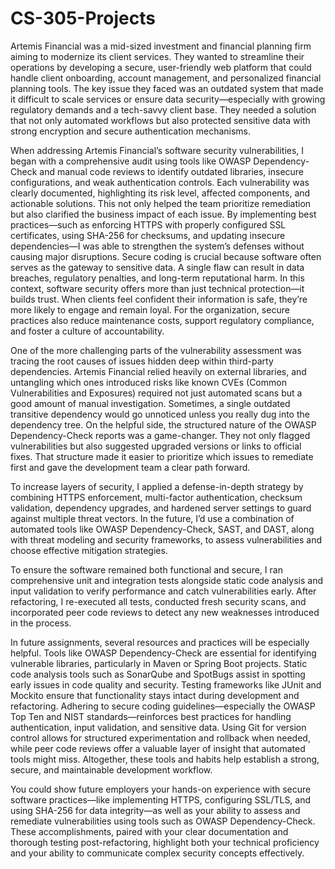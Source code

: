 # CS-305-Projects

Artemis Financial was a mid-sized investment and financial planning firm aiming to modernize its client services. They wanted to streamline their operations by developing a secure, user-friendly web platform that could handle client onboarding, account management, and personalized financial planning tools.
The key issue they faced was an outdated system that made it difficult to scale services or ensure data security—especially with growing regulatory demands and a tech-savvy client base. They needed a solution that not only automated workflows but also protected sensitive data with strong encryption and secure authentication mechanisms.

When addressing Artemis Financial’s software security vulnerabilities, I began with a comprehensive audit using tools like OWASP Dependency-Check and manual code reviews to identify outdated libraries, insecure configurations, and weak authentication controls. Each vulnerability was clearly documented, highlighting its risk level, affected components, and actionable solutions. This not only helped the team prioritize remediation but also clarified the business impact of each issue. By implementing best practices—such as enforcing HTTPS with properly configured SSL certificates, using SHA-256 for checksums, and updating insecure dependencies—I was able to strengthen the system’s defenses without causing major disruptions.
Secure coding is crucial because software often serves as the gateway to sensitive data. A single flaw can result in data breaches, regulatory penalties, and long-term reputational harm. In this context, software security offers more than just technical protection—it builds trust. When clients feel confident their information is safe, they’re more likely to engage and remain loyal. For the organization, secure practices also reduce maintenance costs, support regulatory compliance, and foster a culture of accountability.

One of the more challenging parts of the vulnerability assessment was tracing the root causes of issues hidden deep within third-party dependencies. Artemis Financial relied heavily on external libraries, and untangling which ones introduced risks like known CVEs (Common Vulnerabilities and Exposures) required not just automated scans but a good amount of manual investigation. Sometimes, a single outdated transitive dependency would go unnoticed unless you really dug into the dependency tree.
On the helpful side, the structured nature of the OWASP Dependency-Check reports was a game-changer. They not only flagged vulnerabilities but also suggested upgraded versions or links to official fixes. That structure made it easier to prioritize which issues to remediate first and gave the development team a clear path forward.

To increase layers of security, I applied a defense-in-depth strategy by combining HTTPS enforcement, multi-factor authentication, checksum validation, dependency upgrades, and hardened server settings to guard against multiple threat vectors. In the future, I’d use a combination of automated tools like OWASP Dependency-Check, SAST, and DAST, along with threat modeling and security frameworks, to assess vulnerabilities and choose effective mitigation strategies.

To ensure the software remained both functional and secure, I ran comprehensive unit and integration tests alongside static code analysis and input validation to verify performance and catch vulnerabilities early. After refactoring, I re-executed all tests, conducted fresh security scans, and incorporated peer code reviews to detect any new weaknesses introduced in the process.

In future assignments, several resources and practices will be especially helpful. Tools like OWASP Dependency-Check are essential for identifying vulnerable libraries, particularly in Maven or Spring Boot projects. Static code analysis tools such as SonarQube and SpotBugs assist in spotting early issues in code quality and security. Testing frameworks like JUnit and Mockito ensure that functionality stays intact during development and refactoring. Adhering to secure coding guidelines—especially the OWASP Top Ten and NIST standards—reinforces best practices for handling authentication, input validation, and sensitive data. Using Git for version control allows for structured experimentation and rollback when needed, while peer code reviews offer a valuable layer of insight that automated tools might miss. Altogether, these tools and habits help establish a strong, secure, and maintainable development workflow.

You could show future employers your hands-on experience with secure software practices—like implementing HTTPS, configuring SSL/TLS, and using SHA-256 for data integrity—as well as your ability to assess and remediate vulnerabilities using tools such as OWASP Dependency-Check. These accomplishments, paired with your clear documentation and thorough testing post-refactoring, highlight both your technical proficiency and your ability to communicate complex security concepts effectively.
